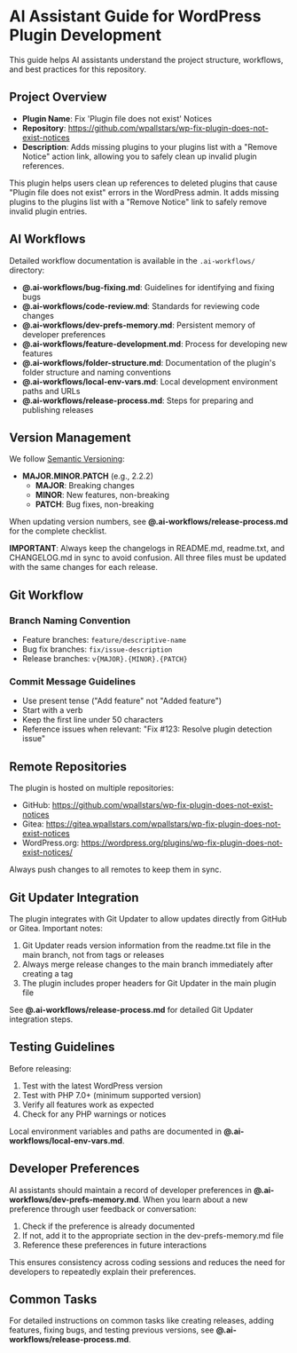 # AI Assistant Guide for WordPress Plugin Development

This guide helps AI assistants understand the project structure, workflows, and best practices for this repository.

## Project Overview

- **Plugin Name**: Fix 'Plugin file does not exist' Notices
- **Repository**: https://github.com/wpallstars/wp-fix-plugin-does-not-exist-notices
- **Description**: Adds missing plugins to your plugins list with a "Remove Notice" action link, allowing you to safely clean up invalid plugin references.

This plugin helps users clean up references to deleted plugins that cause "Plugin file does not exist" errors in the WordPress admin. It adds missing plugins to the plugins list with a "Remove Notice" link to safely remove invalid plugin entries.

## AI Workflows

Detailed workflow documentation is available in the `.ai-workflows/` directory:

- **@.ai-workflows/bug-fixing.md**: Guidelines for identifying and fixing bugs
- **@.ai-workflows/code-review.md**: Standards for reviewing code changes
- **@.ai-workflows/dev-prefs-memory.md**: Persistent memory of developer preferences
- **@.ai-workflows/feature-development.md**: Process for developing new features
- **@.ai-workflows/folder-structure.md**: Documentation of the plugin's folder structure and naming conventions
- **@.ai-workflows/local-env-vars.md**: Local development environment paths and URLs
- **@.ai-workflows/release-process.md**: Steps for preparing and publishing releases

## Version Management

We follow [Semantic Versioning](https://semver.org/):
- **MAJOR.MINOR.PATCH** (e.g., 2.2.2)
  - **MAJOR**: Breaking changes
  - **MINOR**: New features, non-breaking
  - **PATCH**: Bug fixes, non-breaking

When updating version numbers, see **@.ai-workflows/release-process.md** for the complete checklist.

**IMPORTANT**: Always keep the changelogs in README.md, readme.txt, and CHANGELOG.md in sync to avoid confusion. All three files must be updated with the same changes for each release.

## Git Workflow

### Branch Naming Convention
- Feature branches: `feature/descriptive-name`
- Bug fix branches: `fix/issue-description`
- Release branches: `v{MAJOR}.{MINOR}.{PATCH}`

### Commit Message Guidelines
- Use present tense ("Add feature" not "Added feature")
- Start with a verb
- Keep the first line under 50 characters
- Reference issues when relevant: "Fix #123: Resolve plugin detection issue"

## Remote Repositories

The plugin is hosted on multiple repositories:
- GitHub: https://github.com/wpallstars/wp-fix-plugin-does-not-exist-notices
- Gitea: https://gitea.wpallstars.com/wpallstars/wp-fix-plugin-does-not-exist-notices
- WordPress.org: https://wordpress.org/plugins/wp-fix-plugin-does-not-exist-notices/

Always push changes to all remotes to keep them in sync.

## Git Updater Integration

The plugin integrates with Git Updater to allow updates directly from GitHub or Gitea. Important notes:

1. Git Updater reads version information from the readme.txt file in the main branch, not from tags or releases
2. Always merge release changes to the main branch immediately after creating a tag
3. The plugin includes proper headers for Git Updater in the main plugin file

See **@.ai-workflows/release-process.md** for detailed Git Updater integration steps.

## Testing Guidelines

Before releasing:
1. Test with the latest WordPress version
2. Test with PHP 7.0+ (minimum supported version)
3. Verify all features work as expected
4. Check for any PHP warnings or notices

Local environment variables and paths are documented in **@.ai-workflows/local-env-vars.md**.

## Developer Preferences

AI assistants should maintain a record of developer preferences in **@.ai-workflows/dev-prefs-memory.md**. When you learn about a new preference through user feedback or conversation:

1. Check if the preference is already documented
2. If not, add it to the appropriate section in the dev-prefs-memory.md file
3. Reference these preferences in future interactions

This ensures consistency across coding sessions and reduces the need for developers to repeatedly explain their preferences.

## Common Tasks

For detailed instructions on common tasks like creating releases, adding features, fixing bugs, and testing previous versions, see **@.ai-workflows/release-process.md**.
